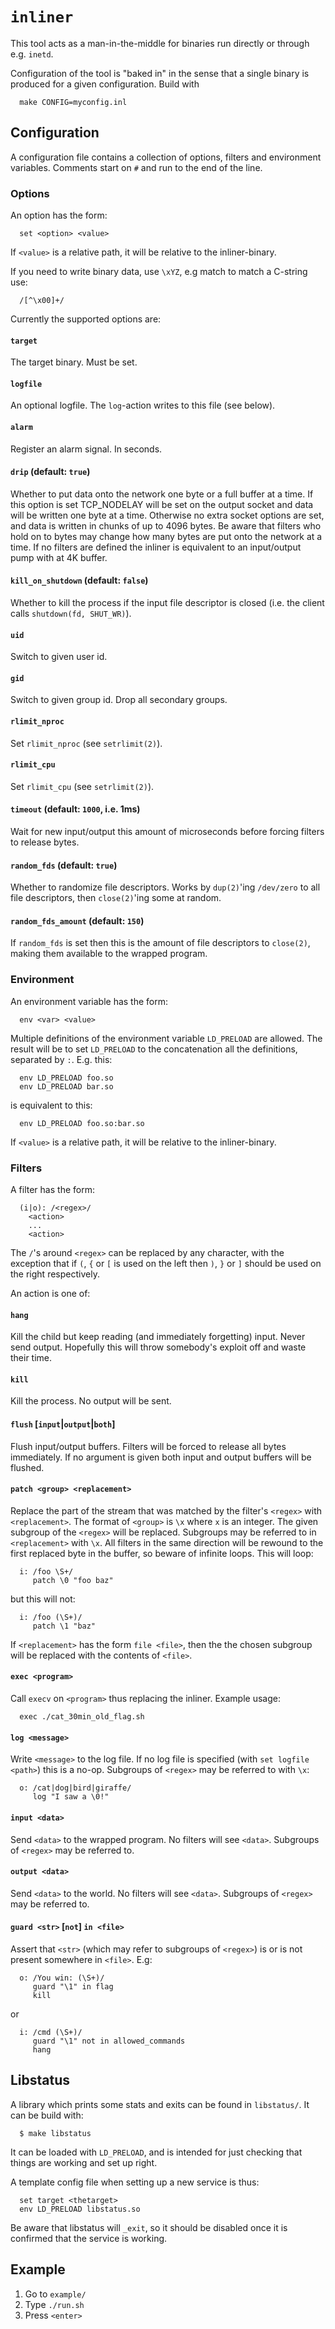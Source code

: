 # `inliner`

This tool acts as a man-in-the-middle for binaries run directly or through
e.g. `inetd`.

Configuration of the tool is "baked in" in the sense that a single binary is
produced for a given configuration.  Build with

```
  make CONFIG=myconfig.inl
```

## Configuration

A configuration file contains a collection of options, filters and environment
variables.  Comments start on `#` and run to the end of the line.

### Options

An option has the form:

```
  set <option> <value>
```

If `<value>` is a relative path, it will be relative to the inliner-binary.

If you need to write binary data, use `\xYZ`, e.g match to match a C-string use:

```
  /[^\x00]+/
```

Currently the supported options are:

#### `target`

The target binary.  Must be set.

#### `logfile`

An optional logfile.  The `log`-action writes to this file (see below).

#### `alarm`

Register an alarm signal.  In seconds.

#### `drip` (default: `true`)

Whether to put data onto the network one byte or a full buffer at a time.  If
this option is set TCP_NODELAY will be set on the output socket and data will be
written one byte at a time.  Otherwise no extra socket options are set, and data
is written in chunks of up to 4096 bytes.  Be aware that filters who hold on to
bytes may change how many bytes are put onto the network at a time.  If no
filters are defined the inliner is equivalent to an input/output pump with at 4K
buffer.

#### `kill_on_shutdown` (default: `false`)

Whether to kill the process if the input file descriptor is closed (i.e. the
client calls `shutdown(fd, SHUT_WR)`).

#### `uid`

Switch to given user id.

#### `gid`

Switch to given group id.  Drop all secondary groups.

#### `rlimit_nproc`

Set `rlimit_nproc` (see `setrlimit(2)`).

#### `rlimit_cpu`

Set `rlimit_cpu` (see `setrlimit(2)`).

#### `timeout` (default: `1000`, i.e. 1ms)

Wait for new input/output this amount of microseconds before forcing filters to
release bytes.

#### `random_fds` (default: `true`)

Whether to randomize file descriptors.  Works by `dup(2)`'ing `/dev/zero` to all
file descriptors, then `close(2)`'ing some at random.

#### `random_fds_amount` (default: `150`)

If `random_fds` is set then this is the amount of file descriptors to
`close(2)`, making them available to the wrapped program.

### Environment

An environment variable has the form:

```
  env <var> <value>
```

Multiple definitions of the environment variable `LD_PRELOAD` are allowed.  The
result will be to set `LD_PRELOAD` to the concatenation all the definitions,
separated by `:`. E.g. this:

```
  env LD_PRELOAD foo.so
  env LD_PRELOAD bar.so
```

is equivalent to this:

```
  env LD_PRELOAD foo.so:bar.so
```

If `<value>` is a relative path, it will be relative to the inliner-binary.

### Filters

A filter has the form:

```
  (i|o): /<regex>/
    <action>
    ...
    <action>
```

The `/`'s around `<regex>` can be replaced by any character, with the exception
that if `(`, `{` or `[` is used on the left then `)`, `}` or `]` should be used
on the right respectively.

An action is one of:

#### `hang`

Kill the child but keep reading (and immediately forgetting) input.  Never send
output.  Hopefully this will throw somebody's exploit off and waste their time.

#### `kill`

Kill the process.  No output will be sent.

#### `flush` [`input`|`output`|`both`]

Flush input/output buffers.  Filters will be forced to release all bytes
immediately.  If no argument is given both input and output buffers will be
flushed.

#### `patch <group> <replacement>`

Replace the part of the stream that was matched by the filter's `<regex>` with
`<replacement>`.  The format of `<group>` is `\x` where `x` is an integer. The
given subgroup of the `<regex>` will be replaced.  Subgroups may be referred to
in `<replacement>` with `\x`.  All filters in the same direction will be rewound
to the first replaced byte in the buffer, so beware of infinite loops.  This
will loop:

```
  i: /foo \S+/
     patch \0 "foo baz"
```

but this will not:

```
  i: /foo (\S+)/
     patch \1 "baz"
```

If `<replacement>` has the form `file <file>`, then the the chosen subgroup
will be replaced with the contents of `<file>`.

#### `exec <program>`

Call `execv` on `<program>` thus replacing the inliner.  Example usage:

```
  exec ./cat_30min_old_flag.sh
```

#### `log <message>`

Write `<message>` to the log file.  If no log file is specified (with `set
logfile <path>`) this is a no-op.  Subgroups of `<regex>` may be referred to
with `\x`:

```
  o: /cat|dog|bird|giraffe/
     log "I saw a \0!"
```

#### `input <data>`

Send `<data>` to the wrapped program.  No filters will see `<data>`.  Subgroups
of `<regex>` may be referred to.

#### `output <data>`

Send `<data>` to the world.  No filters will see `<data>`.  Subgroups of
`<regex>` may be referred to.

#### `guard <str>` [`not`] `in <file>`

Assert that `<str>` (which may refer to subgroups of `<regex>`) is or is not
present somewhere in `<file>`.  E.g:

```
  o: /You win: (\S+)/
     guard "\1" in flag
     kill
```

or

```
  i: /cmd (\S+)/
     guard "\1" not in allowed_commands
     hang
```

## Libstatus

A library which prints some stats and exits can be found in `libstatus/`.  It
can be build with:

```
  $ make libstatus
```

It can be loaded with `LD_PRELOAD`, and is intended for just checking that
things are working and set up right.

A template config file when setting up a new service is thus:

```
  set target <thetarget>
  env LD_PRELOAD libstatus.so
```

Be aware that libstatus will `_exit`, so it should be disabled once it is
confirmed that the service is working.

## Example

 1. Go to `example/`
 2. Type `./run.sh`
 3. Press `<enter>`
